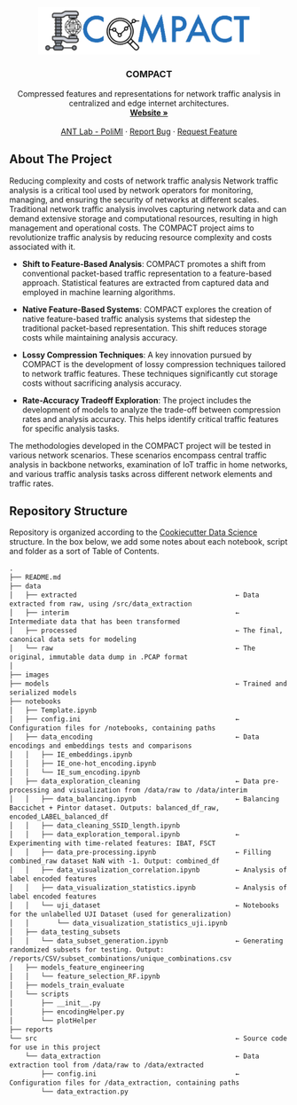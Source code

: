 <br />
<div align="center">
  <a href="https://github.com/GiovanniBaccichet/COMPACT">
    <img src="images/compact_logo.png" alt="Logo" width="400">
  </a>

<h3 align="center">COMPACT</h3>

  <p align="center">
    Compressed features and representations for network traffic analysis in centralized and edge internet architectures.
    <br />
    <a href="https://compact-prin.github.io/"><strong>Website »</strong></a>
    <br />
    <br />
    <a href="https://antlab.deib.polimi.it/">ANT Lab - PoliMI</a>
    ·
    <a href="https://github.com/GiovanniBaccichet/COMPACT/issues">Report Bug</a>
    ·
    <a href="https://github.com/GiovanniBaccichet/COMPACT/issues">Request Feature</a>
  </p>
</div>

</details>



<!-- ABOUT THE PROJECT -->
## About The Project

Reducing complexity and costs of network traffic analysis Network traffic analysis is a critical tool used by network operators for monitoring, managing, and ensuring the security of networks at different scales. Traditional network traffic analysis involves capturing network data and can demand extensive storage and computational resources, resulting in high management and operational costs. The COMPACT project aims to revolutionize traffic analysis by reducing resource complexity and costs associated with it.

- **Shift to Feature-Based Analysis**: COMPACT promotes a shift from conventional packet-based traffic representation to a feature-based approach. Statistical features are extracted from captured data and employed in machine learning algorithms.

- **Native Feature-Based Systems**: COMPACT explores the creation of native feature-based traffic analysis systems that sidestep the traditional packet-based representation. This shift reduces storage costs while maintaining analysis accuracy.

- **Lossy Compression Techniques**: A key innovation pursued by COMPACT is the development of lossy compression techniques tailored to network traffic features. These techniques significantly cut storage costs without sacrificing analysis accuracy.

- **Rate-Accuracy Tradeoff Exploration**: The project includes the development of models to analyze the trade-off between compression rates and analysis accuracy. This helps identify critical traffic features for specific analysis tasks.

The methodologies developed in the COMPACT project will be tested in various network scenarios. These scenarios encompass central traffic analysis in backbone networks, examination of IoT traffic in home networks, and various traffic analysis tasks across different network elements and traffic rates.

<!-- REPOSITORY STRUCTURE -->
## Repository Structure

Repository is organized according to the [Cookiecutter Data Science](https://github.com/drivendata/cookiecutter-data-science) structure. In the box below, we add some notes about each notebook, script and folder as a sort of Table of Contents.

```
.
├── README.md
├── data
│   ├── extracted                                        ← Data extracted from raw, using /src/data_extraction
│   ├── interim                                          ← Intermediate data that has been transformed
│   ├── processed                                        ← The final, canonical data sets for modeling
│   └── raw                                              ← The original, immutable data dump in .PCAP format
│
├── images
├── models                                               ← Trained and serialized models
├── notebooks
│   ├── Template.ipynb
│   ├── config.ini                                       ← Configuration files for /notebooks, containing paths
│   ├── data_encoding                                    ← Data encodings and embeddings tests and comparisons
│   │   ├── IE_embeddings.ipynb
│   │   ├── IE_one-hot_encoding.ipynb
│   │   └── IE_sum_encoding.ipynb
│   ├── data_exploration_cleaning                        ← Data pre-processing and visualization from /data/raw to /data/interim
│   │   ├── data_balancing.ipynb                         ← Balancing Baccichet + Pintor dataset. Outputs: balanced_df_raw, encoded_LABEL_balanced_df
│   │   ├── data_cleaning_SSID_length.ipynb
│   │   ├── data_exploration_temporal.ipynb              ← Experimenting with time-related features: IBAT, FSCT
│   │   ├── data_pre-processing.ipynb                    ← Filling combined_raw dataset NaN with -1. Output: combined_df
│   │   ├── data_visualization_correlation.ipynb         ← Analysis of label encoded features
│   │   ├── data_visualization_statistics.ipynb          ← Analysis of label encoded features
│   │   └── uji_dataset                                  ← Notebooks for the unlabelled UJI Dataset (used for generalization)
│   │       └── data_visualization_statistics_uji.ipynb
│   ├── data_testing_subsets
│   │   └── data_subset_generation.ipynb                 ← Generating randomized subsets for testing. Output: /reports/CSV/subset_combinations/unique_combinations.csv
│   ├── models_feature_engineering
│   │   └── feature_selection_RF.ipynb
│   ├── models_train_evaluate
│   └── scripts
│       ├── __init__.py
│       ├── encodingHelper.py
│       └── plotHelper
├── reports
└── src                                                  ← Source code for use in this project
    └── data_extraction                                  ← Data extraction tool from /data/raw to /data/extracted
        ├── config.ini                                   ← Configuration files for /data_extraction, containing paths
        └── data_extraction.py
```